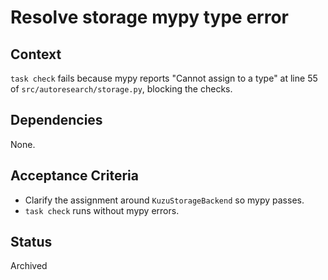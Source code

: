 # Resolve storage mypy type error

## Context
`task check` fails because mypy reports "Cannot assign to a type" at line 55 of
`src/autoresearch/storage.py`, blocking the checks.

## Dependencies
None.

## Acceptance Criteria
- Clarify the assignment around `KuzuStorageBackend` so mypy passes.
- `task check` runs without mypy errors.

## Status
Archived
